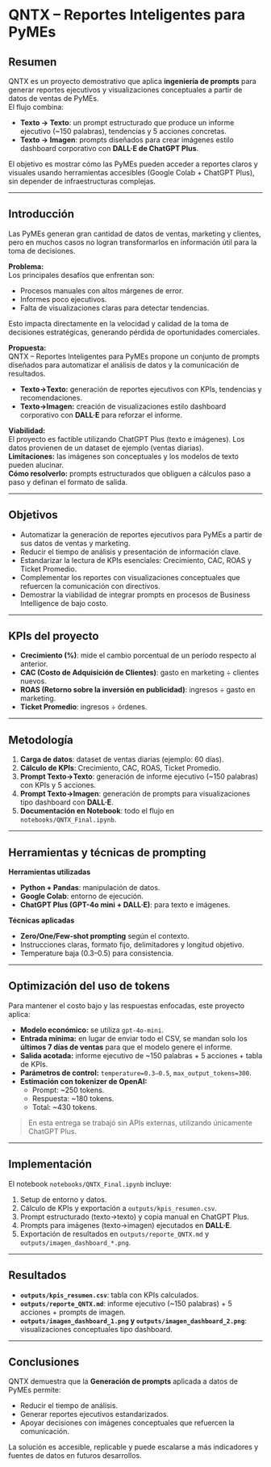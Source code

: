 # QNTX – Reportes Inteligentes para PyMEs

## Resumen
QNTX es un proyecto demostrativo que aplica **ingeniería de prompts** para generar reportes ejecutivos y visualizaciones conceptuales a partir de datos de ventas de PyMEs.  
El flujo combina:
- **Texto → Texto**: un prompt estructurado que produce un informe ejecutivo (~150 palabras), tendencias y 5 acciones concretas.  
- **Texto → Imagen**: prompts diseñados para crear imágenes estilo dashboard corporativo con **DALL·E de ChatGPT Plus**.  

El objetivo es mostrar cómo las PyMEs pueden acceder a reportes claros y visuales usando herramientas accesibles (Google Colab + ChatGPT Plus), sin depender de infraestructuras complejas.

---

## Introducción
Las PyMEs generan gran cantidad de datos de ventas, marketing y clientes, pero en muchos casos no logran transformarlos en información útil para la toma de decisiones.

**Problema:**  
Los principales desafíos que enfrentan son:
- Procesos manuales con altos márgenes de error.  
- Informes poco ejecutivos.  
- Falta de visualizaciones claras para detectar tendencias.  

Esto impacta directamente en la velocidad y calidad de la toma de decisiones estratégicas, generando pérdida de oportunidades comerciales.

**Propuesta:**  
QNTX – Reportes Inteligentes para PyMEs propone un conjunto de prompts diseñados para automatizar el análisis de datos y la comunicación de resultados.  
- **Texto→Texto:** generación de reportes ejecutivos con KPIs, tendencias y recomendaciones.  
- **Texto→Imagen:** creación de visualizaciones estilo dashboard corporativo con **DALL·E** para reforzar el informe.  

**Viabilidad:**  
El proyecto es factible utilizando ChatGPT Plus (texto e imágenes). Los datos provienen de un dataset de ejemplo (ventas diarias).  
**Limitaciones:** las imágenes son conceptuales y los modelos de texto pueden alucinar.  
**Cómo resolverlo:** prompts estructurados que obliguen a cálculos paso a paso y definan el formato de salida.

---

## Objetivos
- Automatizar la generación de reportes ejecutivos para PyMEs a partir de sus datos de ventas y marketing.  
- Reducir el tiempo de análisis y presentación de información clave.  
- Estandarizar la lectura de KPIs esenciales: Crecimiento, CAC, ROAS y Ticket Promedio.  
- Complementar los reportes con visualizaciones conceptuales que refuercen la comunicación con directivos.  
- Demostrar la viabilidad de integrar prompts en procesos de Business Intelligence de bajo costo.

---

## KPIs del proyecto
- **Crecimiento (%)**: mide el cambio porcentual de un período respecto al anterior.  
- **CAC (Costo de Adquisición de Clientes)**: gasto en marketing ÷ clientes nuevos.  
- **ROAS (Retorno sobre la inversión en publicidad)**: ingresos ÷ gasto en marketing.  
- **Ticket Promedio**: ingresos ÷ órdenes.

---

## Metodología
1. **Carga de datos**: dataset de ventas diarias (ejemplo: 60 días).  
2. **Cálculo de KPIs**: Crecimiento, CAC, ROAS, Ticket Promedio.  
3. **Prompt Texto→Texto**: generación de informe ejecutivo (~150 palabras) con KPIs y 5 acciones.  
4. **Prompt Texto→Imagen**: generación de prompts para visualizaciones tipo dashboard con **DALL·E**.  
5. **Documentación en Notebook**: todo el flujo en `notebooks/QNTX_Final.ipynb`.

---

## Herramientas y técnicas de prompting
**Herramientas utilizadas**
- **Python + Pandas**: manipulación de datos.  
- **Google Colab**: entorno de ejecución.  
- **ChatGPT Plus (GPT-4o mini + DALL·E)**: para texto e imágenes.  

**Técnicas aplicadas**
- **Zero/One/Few-shot prompting** según el contexto.  
- Instrucciones claras, formato fijo, delimitadores y longitud objetivo.  
- Temperature baja (0.3–0.5) para consistencia.  

---

## Optimización del uso de tokens
Para mantener el costo bajo y las respuestas enfocadas, este proyecto aplica:

- **Modelo económico:** se utiliza `gpt-4o-mini`.  
- **Entrada mínima:** en lugar de enviar todo el CSV, se mandan solo los **últimos 7 días de ventas** para que el modelo genere el informe.  
- **Salida acotada:** informe ejecutivo de ~150 palabras + 5 acciones + tabla de KPIs.  
- **Parámetros de control:** `temperature=0.3–0.5`, `max_output_tokens=300`.  
- **Estimación con tokenizer de OpenAI:**  
  - Prompt: ~250 tokens.  
  - Respuesta: ~180 tokens.  
  - Total: ~430 tokens.  

> En esta entrega se trabajó sin APIs externas, utilizando únicamente ChatGPT Plus.

---

## Implementación
El notebook `notebooks/QNTX_Final.ipynb` incluye:
1. Setup de entorno y datos.  
2. Cálculo de KPIs y exportación a `outputs/kpis_resumen.csv`.  
3. Prompt estructurado (texto→texto) y copia manual en ChatGPT Plus.  
4. Prompts para imágenes (texto→imagen) ejecutados en **DALL·E**.  
5. Exportación de resultados en `outputs/reporte_QNTX.md` y `outputs/imagen_dashboard_*.png`.

---

## Resultados
- **`outputs/kpis_resumen.csv`**: tabla con KPIs calculados.  
- **`outputs/reporte_QNTX.md`**: informe ejecutivo (~150 palabras) + 5 acciones + prompts de imagen.  
- **`outputs/imagen_dashboard_1.png` y `outputs/imagen_dashboard_2.png`**: visualizaciones conceptuales tipo dashboard.  

---

## Conclusiones
QNTX demuestra que la **Generación de prompts** aplicada a datos de PyMEs permite:
- Reducir el tiempo de análisis.  
- Generar reportes ejecutivos estandarizados.  
- Apoyar decisiones con imágenes conceptuales que refuercen la comunicación.  

La solución es accesible, replicable y puede escalarse a más indicadores y fuentes de datos en futuros desarrollos.

  


